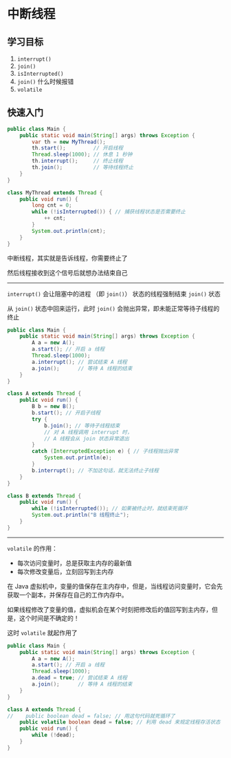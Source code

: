 # 中断线程

## 学习目标

1. `interrupt()`
2. `join()`
3. `isInterrupted()`
4. `join()` 什么时候报错
5. `volatile`

## 快速入门

```java
public class Main {
    public static void main(String[] args) throws Exception {
        var th = new MyThread();
        th.start();         // 开启线程
        Thread.sleep(1000); // 休息 1 秒钟
        th.interrupt();     // 终止线程
        th.join();          // 等待线程终止
    }
}

class MyThread extends Thread {
    public void run() {
        long cnt = 0;
        while (!isInterrupted()) { // 捕获线程状态是否需要终止
            ++ cnt;
        }
        System.out.println(cnt);
    }
}
```

中断线程，其实就是告诉线程，你需要终止了

然后线程接收到这个信号后就想办法结束自己

---

`interrupt()` 会让阻塞中的进程 （即 `join()`） 状态的线程强制结束 `join()` 状态

从 `join()` 状态中回来运行，此时 `join()` 会抛出异常，即未能正常等待子线程的终止
 
```java
public class Main {
    public static void main(String[] args) throws Exception {
        A a = new A();
        a.start(); // 开启 a 线程
        Thread.sleep(1000);
        a.interrupt(); // 尝试结束 A 线程
        a.join();      // 等待 A 线程的结束
    }
}

class A extends Thread {
    public void run() {
        B b = new B();
        b.start(); // 开启子线程
        try {
            b.join(); // 等待子线程结束
            // 对 A 线程调用 interrupt 时，
            // A 线程会从 join 状态异常退出
        }
        catch (InterruptedException e) { // 子线程抛出异常
            System.out.println(e);
        }
        b.interrupt(); // 不加这句话，就无法终止子线程
    }
}

class B extends Thread {
    public void run() {
        while (!isInterrupted()); // 如果被终止时，就结束死循环
        System.out.println("B 线程终止");
    }
}
```

---

`volatile` 的作用：

- 每次访问变量时，总是获取主内存的最新值
- 每次修改变量后，立刻回写到主内存

在 Java 虚拟机中，变量的值保存在主内存中，但是，当线程访问变量时，它会先获取一个副本，并保存在自己的工作内存中。

如果线程修改了变量的值，虚拟机会在某个时刻把修改后的值回写到主内存，但是，这个时间是不确定的！

这时 `volatile` 就起作用了

```java
public class Main {
    public static void main(String[] args) throws Exception {
        A a = new A();
        a.start(); // 开启 a 线程
        Thread.sleep(1000);
        a.dead = true; // 尝试结束 A 线程
        a.join();      // 等待 A 线程的结束
    }
}

class A extends Thread {
//    public boolean dead = false; // 用这句代码就死循环了
    public volatile boolean dead = false; // 利用 dead 来规定线程存活状态
    public void run() {
        while (!dead);
    }
}
```